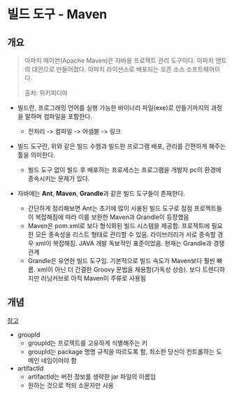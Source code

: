 # 빌드 도구 - Maven

## 개요

> 아파치 메이븐(Apache Maven)은 자바용 프로젝트 관리 도구이다. 아파치 앤트의 대안으로 만들어졌다. 아파치 라이선스로 배포되는 오픈 소스 소프트웨어이다.
>
> 출처: 위키피디아

* 빌드란, 프로그래밍 언어를 실행 가능한 바이너리 파일(exe)로 만들기까지의 과정을 말하며 컴파일을 포함한다.
  * 전처리 -> 컴파일 -> 어셈블 -> 링크

* 빌드 도구란, 위와 같은 빌드 수행과 빌드한 프로그램 배포, 관리를 간편하게 해주는 툴을 의미한다.
  * 빌드 도구 없이 빌드 후 배포하는 프로세스는 프로그램을 개발자 pc의 환경에 종속시키는 문제가 있다.
* 자바에는 **Ant**, **Maven**, **Grandle**과 같은 빌드 도구들이 존재한다.
  * 간단하게 정리해보면 Ant는 초기에 많이 사용된 빌드 도구로 점점 프로젝트들이 복잡해짐에 따라 이를 보완한 Maven과 Grandle이 등장했음
  * Maven은 pom.xml로 보다 형식화된 빌드 시스템을 제공함. 프로젝트에 필요한 모든 종속성을 리스트 형태로 관리할 수 있음. 라이브러리가 서로 종속할 경우 xml이 복잡해짐. JAVA 개발 독보적인 표준이었음. 현재는 Grandle과 경쟁 관계
  * Grandle은 유연한 빌드 도구임. 기본적으로 빌드 속도가 Maven보다 훨씬 빠름. xml이 아닌 더 간결한 Groovy 문법을 채용함(가독성 상승). 보다 트렌디하지만 러닝커브로 아직 Maven이 주류로 사용됨

## 개념

[참고](https://johngrib.github.io/wiki/groupId-artifactId/)

* groupId
  * groupId는 프로젝트를 고유하게 식별해주는 키
  * groupId는 package 명명 규칙을 따르도록 함, 최소한 당신이 컨트롤하는 도메인 네임이어야 함
* artifactId
  * artifactId는 버전 정보를 생략한 jar 파일의 이름임
  * 원하는 것으로 적되 소문자만 사용

